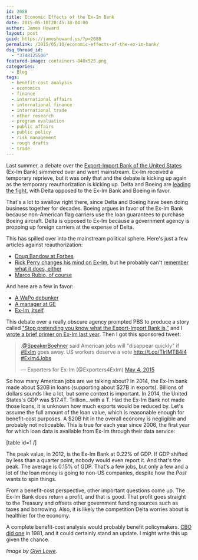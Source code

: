 ```yaml
---
id: 2088
title: Economic Effects of the Ex-Im Bank
date: 2015-05-10T20:45:38-04:00
author: James Howard
layout: post
guid: https://jameshoward.us/?p=2088
permalink: /2015/05/10/economic-effects-of-the-ex-im-bank/
dsq_thread_id:
  - "3748125500"
featured-image: containers-840x525.png
categories:
  - Blog
tags:
  - benefit-cost analysis
  - economics
  - finance
  - international affairs
  - international finance
  - international trade
  - other research
  - program evaluation
  - public affairs
  - public policy
  - risk management
  - rough drafts
  - trade
---
```

Last summer, a debate over the <a href="http://www.exim.gov">Export-Import Bank of the United States</a> (Ex-Im Bank) simmered over and went mainstream.  Ex-Im received a temporary reprieve, but it was only that and the debate is kicking up again as the temporary reauthorization is kicking up.  Delta and Boeing are <a href="http://www.nytimes.com/2015/04/07/business/boeing-delta-air-lines-export-import-bank.html">leading the fight</a>, with Delta opposed to the Ex-Im Bank and Boeing in favor.

That's a lot to swallow right there, since Delta and Boeing have been doing business together for decades.  Boeing argues in favor of the Ex-Im Bank because non-American flag carriers use the loan guarantees to purchase Boeing aircraft.  Delta is opposed to Ex-Im because a government agency is propping up foreign carriers at the expense of Delta.

This has spilled over into the mainstream political sphere.  Here's just a few articles against reauthorization:

<ul>
<li><a href="http://www.forbes.com/sites/dougbandow/2014/05/05/close-the-export-import-bank-cut-federal-liabilities-kill-corporate-welfare-promote-free-trade/">Doug Bandow at Forbes</a></li>
<li><a href="http://www.wsj.com/articles/why-im-changing-my-mind-and-opposing-the-ex-im-bank-1430868051">Rick Perry changes his mind on Ex-Im</a>, but he probably can't <a href="http://www.huffingtonpost.com/2011/11/09/rick-perry-forgets-agencies_n_1085249.html">remember what it does, either</a></li>
<li><a href="http://boisestatepublicradio.org/post/rubio-takes-koch-brothers-charge-export-import-bank">Marco Rubio, of course</a></li>
</ul>

And here are a few in favor:

<ul>
<li><a href="http://www.washingtonpost.com/blogs/fact-checker/wp/2015/04/10/does-the-export-import-bank-prop-foreign-corporations-to-compete-unfairly-with-the-u-s/">A WaPo debunker</a></li>
<li><a href="http://www.citizen-times.com/story/opinion/contributors/2015/05/08/imperative-reauthorize-export-import-bank/26973739/">A manager at GE</a></li>
<li><a href="http://www.bizjournals.com/denver/blog/finance_etc/2015/05/export-import-bank-exec-visits-colorado-argues-for.html">Ex-Im, itself</a></li>
</ul>

This debate over a really obscure agency prompted PBS to produce a story called <a href="http://www.pbs.org/newshour/making-sense/stop-pretending-know-export-import-bank/">"Stop pretending you know what the Export-Import Bank is,"</a> and I <a href="/2014/07/03/reauthorizing-ex-im-bank/">wrote a brief primer on Ex-Im last year</a>.  Then I got this sponsored tweet:

<blockquote class="twitter-tweet" data-partner="tweetdeck"><p lang="en" dir="ltr">.<a href="https://twitter.com/SpeakerBoehner">@SpeakerBoehner</a> said American jobs will &quot;disappear quickly&quot; if <a href="https://twitter.com/hashtag/ExIm?src=hash">#ExIm</a> goes away. US workers deserve a vote <a href="http://t.co/TIrIMTB4i4">http://t.co/TIrIMTB4i4</a> <a href="https://twitter.com/hashtag/ExIm4Jobs?src=hash">#ExIm4Jobs</a></p>&mdash; Exporters for Ex-Im (@Exporters4ExIm) <a href="https://twitter.com/Exporters4ExIm/status/595279494073720833">May 4, 2015</a></blockquote>

<script async src="//platform.twitter.com/widgets.js" charset="utf-8"></script>

So how many American jobs are we talking about?  In 2014, the Ex-Im bank made about $20B in loans (supporting about $27B in exports).  Billions of dollars sounds like a lot, but some context is important.  In 2014, the United States's GDP was $17.4T.  Trillion...with a T.  Had the Ex-Im Bank not made those loans, it is unknown how much exports would be reduced by.  Let's assume the full amount of the loan value, which is reasonable enough for benefit-cost purposes.  A $20B hit in the overall economy is negligible and probably not noticeable.  This is true for each year since 2006, the first year for which loan data is available from Ex-Im through their data service:

[table id=1 /]

The peak value, in 2012, is the Ex-Im Bank at 0.22% of GDP.  If GDP shifted by less than a quarter point, nobody would even report it.  And that's the peak.  The average is 0.15% of GDP.  That's a few jobs, but only a few and a lot of the loan money is going to non-US companies, despite how the <em>Post</em> wants to spin things.

From a benefit-cost perspective, other important questions come up.  The Ex-Im Bank does return a profit, and that is good.  That profit goes straight to the Treasury and offsets other government funding sources such as taxes and borrowing.  Also, it is likely the competition Delta worries about is healthier for the economy.

A complete benefit-cost analysis would probably benefit policymakers.  <a href="http://www.cbo.gov/sites/default/files/1981_03_export.pdf">CBO did one</a> in 1981, and it could certainly stand an update.  I might write this up given the chance.

<em>Image by <a href="https://www.flickr.com/photos/glynlowe/10039742285/">Glyn Lowe</a>.</em>
